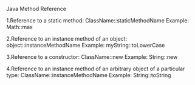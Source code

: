 Java Method Reference 

1.Reference to a static method: ClassName::staticMethodName
Example: Math::max

2.Reference to an instance method of an object: object::instanceMethodName
Example: myString::toLowerCase

3.Reference to a constructor: ClassName::new
Example: String::new

4.Reference to an instance method of an arbitrary object of a particular type: ClassName::instanceMethodName
Example: String::toString

